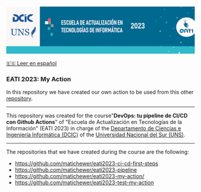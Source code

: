 <p align="center"><img src="assets/banner.png"></img></p>

[🇪🇸 Leer en español](README_ES.md)

### EATI 2023: My Action

In this repository we have created our own action to be used from this other [repository](https://github.com/matichewer/eati2023-test-my-action).

___

This repository was created for the course"**DevOps: tu pipeline de CI/CD con Github Actions**" of "Escuela de Actualización en Tecnologías de la Información" (EATI 2023) in charge of the [Departamento de Ciencias e Ingeniería Informática (DCIC)](https://cs.uns.edu.ar/) of the [Universidad Nacional del Sur (UNS)](https://uns.edu.ar/).

___

The repositories that we have created during the course are the following:
- https://github.com/matichewer/eati2023-ci-cd-first-steps
- https://github.com/matichewer/eati2023-pipeline
- https://github.com/matichewer/eati2023-my-action/
- https://github.com/matichewer/eati2023-test-my-action
